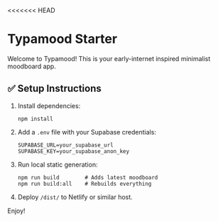 <<<<<<< HEAD
# Typamood Starter

Welcome to Typamood! This is your early-internet inspired minimalist moodboard app.

## ✅ Setup Instructions

1. Install dependencies:
   ```
   npm install
   ```

2. Add a `.env` file with your Supabase credentials:
   ```
   SUPABASE_URL=your_supabase_url
   SUPABASE_KEY=your_supabase_anon_key
   ```

3. Run local static generation:
   ```
   npm run build        # Adds latest moodboard
   npm run build:all    # Rebuilds everything
   ```

4. Deploy `/dist/` to Netlify or similar host.

Enjoy!


